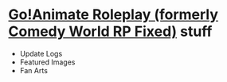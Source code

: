 # [Go!Animate Roleplay (formerly Comedy World RP Fixed)](https://www.roblox.com/games/6946020219/) stuff

 - Update Logs
 - Featured Images
 - Fan Arts
